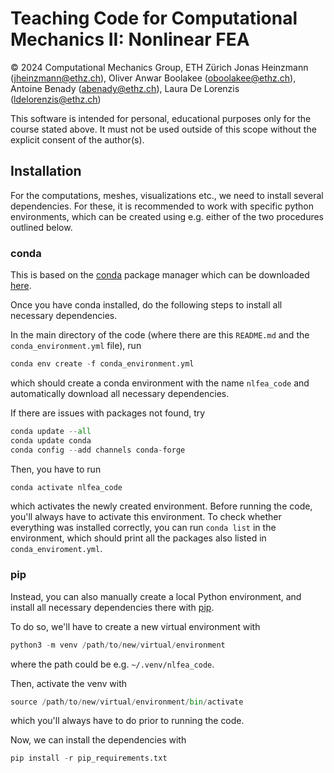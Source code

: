 # Teaching Code for Computational Mechanics II: Nonlinear FEA

&copy; 2024 Computational Mechanics Group, ETH Zürich
Jonas Heinzmann ([jheinzmann@ethz.ch](mailto:jheinzmann@ethz.ch)), Oliver Anwar Boolakee ([oboolakee@ethz.ch](mailto:oboolakee@ethz.ch)), Antoine Benady ([abenady@ethz.ch](mailto:abenady@ethz.ch)), Laura De Lorenzis ([ldelorenzis@ethz.ch](mailto:ldelorenzis@ethz.ch))

This software is intended for personal, educational purposes only for the course stated above. It must not be used outside of this scope without the explicit consent of the author(s).

## Installation

For the computations, meshes, visualizations etc., we need to install several dependencies.
For these, it is recommended to work with specific python environments, which can be created using e.g. either of the two procedures outlined below.

### conda

This is based on the [conda](https://docs.conda.io/projects/conda/en/latest/index.html) package manager which can be downloaded [here](https://www.anaconda.com/download/success).

Once you have conda installed, do the following steps to install all necessary dependencies.

In the main directory of the code (where there are this `README.md` and the `conda_environment.yml` file), run

```python
conda env create -f conda_environment.yml
```

which should create a conda environment with the name `nlfea_code` and automatically download all necessary dependencies.

If there are issues with packages not found, try

```python
conda update --all
conda update conda
conda config --add channels conda-forge
```

Then, you have to run

```python
conda activate nlfea_code
```

which activates the newly created environment.
Before running the code, you'll always have to activate this environment.
To check whether everything was installed correctly, you can run `conda list` in the environment, which should print all the packages also listed in `conda_enviroment.yml`.

### pip

Instead, you can also manually create a local Python environment, and install all necessary dependencies there with [pip](https://pypi.org/project/pip/).

To do so, we'll have to create a new virtual environment with

```python
python3 -m venv /path/to/new/virtual/environment
```

where the path could be e.g. `~/.venv/nlfea_code`.

Then, activate the venv with

```python
source /path/to/new/virtual/environment/bin/activate
```

which you'll always have to do prior to running the code.

Now, we can install the dependencies with

```python
pip install -r pip_requirements.txt
```
